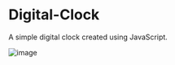 # Digital-Clock
A simple digital clock created using JavaScript.



![image](https://user-images.githubusercontent.com/83343880/134786033-9cd79e8c-cfd7-4e92-8b17-4804b29a5196.png)
